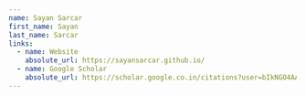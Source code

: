 ```yaml
---
name: Sayan Sarcar
first_name: Sayan
last_name: Sarcar
links:
  - name: Website
    absolute_url: https://sayansarcar.github.io/
  - name: Google Scholar
    absolute_url: https://scholar.google.co.in/citations?user=bIkNGO4AAAAJ&hl=en
---
```


